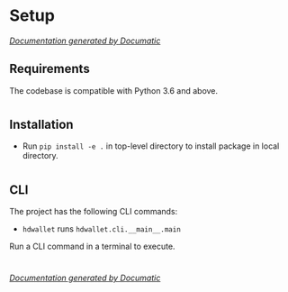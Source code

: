 # Setup

[_Documentation generated by Documatic_](https://www.documatic.com)

<!---Documatic-section-Requirements-start--->
## Requirements

The codebase is compatible with Python 3.6 and above.

# #
<!---Documatic-section-Requirements-end--->

<!---Documatic-section-Installation-start--->
## Installation

* Run `pip install -e .` in top-level directory to
install package in local directory.

# #
<!---Documatic-section-Installation-end--->

<!---Documatic-section-CLI-start--->
## CLI

The project has the following CLI commands:

* `hdwallet` runs `hdwallet.cli.__main__.main`

Run a CLI command in a terminal to execute.

# #
<!---Documatic-section-CLI-end--->

[_Documentation generated by Documatic_](https://www.documatic.com)